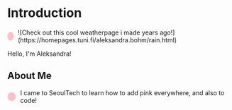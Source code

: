 # Introduction

<div style="display: flex; align-items: center;">
  <div style="background-color: pink; width: 20px; height: 20px; border-radius: 50%; margin-right: 10px;"></div>
  ![Check out this cool weatherpage i made years ago!](https://homepages.tuni.fi/aleksandra.bohm/rain.html)
</div>

Hello, I'm Aleksandra!

## About Me

<div style="display: flex; align-items: center;">
  <div style="background-color: pink; width: 20px; height: 20px; border-radius: 50%; margin-right: 10px;"></div>
  I came to SeoulTech to learn how to add pink everywhere, and also to code!
</div>


